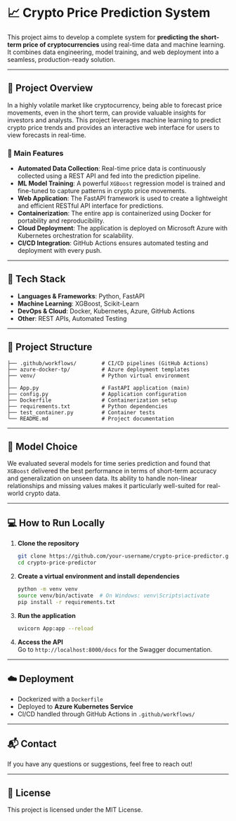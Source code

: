 # 📈 Crypto Price Prediction System

This project aims to develop a complete system for **predicting the short-term price of cryptocurrencies** using real-time data and machine learning. It combines data engineering, model training, and web deployment into a seamless, production-ready solution.

---

## 🚀 Project Overview

In a highly volatile market like cryptocurrency, being able to forecast price movements, even in the short term, can provide valuable insights for investors and analysts. This project leverages machine learning to predict crypto price trends and provides an interactive web interface for users to view forecasts in real-time.

### 🔧 Main Features

- **Automated Data Collection**: Real-time price data is continuously collected using a REST API and fed into the prediction pipeline.
- **ML Model Training**: A powerful `XGBoost` regression model is trained and fine-tuned to capture patterns in crypto price movements.
- **Web Application**: The FastAPI framework is used to create a lightweight and efficient RESTful API interface for predictions.
- **Containerization**: The entire app is containerized using Docker for portability and reproducibility.
- **Cloud Deployment**: The application is deployed on Microsoft Azure with Kubernetes orchestration for scalability.
- **CI/CD Integration**: GitHub Actions ensures automated testing and deployment with every push.

---

## 🧪 Tech Stack

- **Languages & Frameworks**: Python, FastAPI
- **Machine Learning**: XGBoost, Scikit-Learn
- **DevOps & Cloud**: Docker, Kubernetes, Azure, GitHub Actions
- **Other**: REST APIs, Automated Testing

---

## 📁 Project Structure

```
├── .github/workflows/        # CI/CD pipelines (GitHub Actions)
├── azure-docker-tp/          # Azure deployment templates
├── venv/                     # Python virtual environment
│
├── App.py                    # FastAPI application (main)
├── config.py                 # Application configuration
├── Dockerfile                # Containerization setup
├── requirements.txt          # Python dependencies
├── test_container.py         # Container tests
└── README.md                 # Project documentation
```

---

## 🧠 Model Choice

We evaluated several models for time series prediction and found that `XGBoost` delivered the best performance in terms of short-term accuracy and generalization on unseen data. Its ability to handle non-linear relationships and missing values makes it particularly well-suited for real-world crypto data.

---

## 💻 How to Run Locally

1. **Clone the repository**  
   ```bash
   git clone https://github.com/your-username/crypto-price-predictor.git
   cd crypto-price-predictor
   ```

2. **Create a virtual environment and install dependencies**  
   ```bash
   python -m venv venv
   source venv/bin/activate  # On Windows: venv\Scripts\activate
   pip install -r requirements.txt
   ```

3. **Run the application**  
   ```bash
   uvicorn App:app --reload
   ```

4. **Access the API**  
   Go to `http://localhost:8000/docs` for the Swagger documentation.

---

## ☁️ Deployment

- Dockerized with a `Dockerfile`
- Deployed to **Azure Kubernetes Service**
- CI/CD handled through GitHub Actions in `.github/workflows/`

---

## 📬 Contact

If you have any questions or suggestions, feel free to reach out!

---

## 📜 License

This project is licensed under the MIT License.

